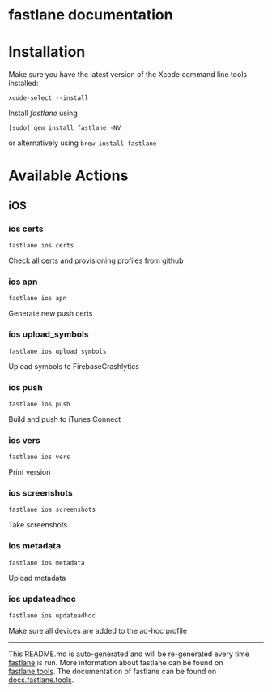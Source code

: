 fastlane documentation
================
# Installation

Make sure you have the latest version of the Xcode command line tools installed:

```
xcode-select --install
```

Install _fastlane_ using
```
[sudo] gem install fastlane -NV
```
or alternatively using `brew install fastlane`

# Available Actions
## iOS
### ios certs
```
fastlane ios certs
```
Check all certs and provisioning profiles from github
### ios apn
```
fastlane ios apn
```
Generate new push certs
### ios upload_symbols
```
fastlane ios upload_symbols
```
Upload symbols to FirebaseCrashlytics
### ios push
```
fastlane ios push
```
Build and push to iTunes Connect
### ios vers
```
fastlane ios vers
```
Print version
### ios screenshots
```
fastlane ios screenshots
```
Take screenshots
### ios metadata
```
fastlane ios metadata
```
Upload metadata
### ios updateadhoc
```
fastlane ios updateadhoc
```
Make sure all devices are added to the ad-hoc profile

----

This README.md is auto-generated and will be re-generated every time [fastlane](https://fastlane.tools) is run.
More information about fastlane can be found on [fastlane.tools](https://fastlane.tools).
The documentation of fastlane can be found on [docs.fastlane.tools](https://docs.fastlane.tools).
